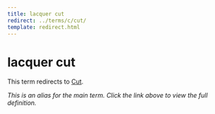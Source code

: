 ```yaml
---
title: lacquer cut
redirect: ../terms/c/cut/
template: redirect.html
---
```


# lacquer cut

This term redirects to [Cut](../terms/c/cut/).

*This is an alias for the main term. Click the link above to view the full definition.*
